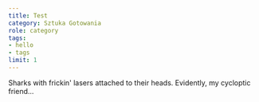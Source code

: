 ```yaml
---
title: Test
category: Sztuka Gotowania
role: category
tags:
- hello
- tags
limit: 1
---
```


Sharks with frickin' lasers attached to their heads. Evidently, my cycloptic friend...


